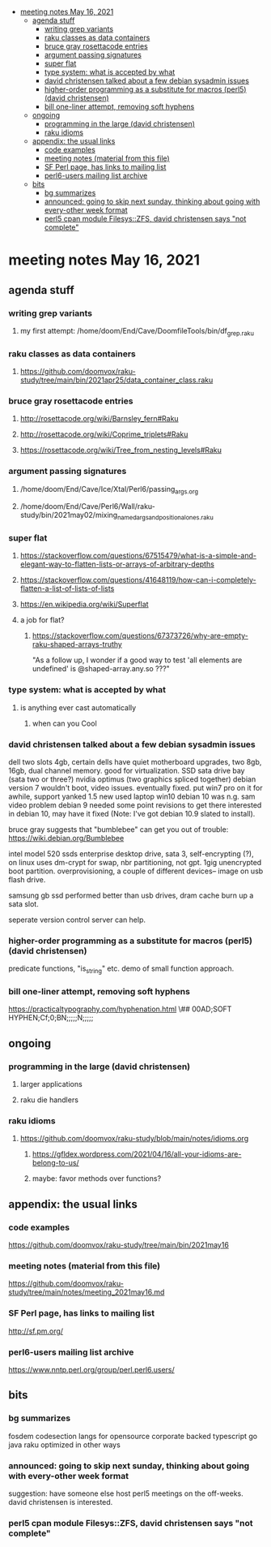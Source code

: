 - [meeting notes May 16, 2021](#org975a10b)
  - [agenda stuff](#org8c278ed)
    - [writing grep variants](#org3f719fb)
    - [raku classes as data containers](#org9dc8d65)
    - [bruce gray rosettacode entries](#org125bc27)
    - [argument passing signatures](#org51560ff)
    - [super flat](#orgb832e55)
    - [type system: what is accepted by what](#org544487a)
    - [david christensen talked about a few debian sysadmin issues](#orgd89222d)
    - [higher-order programming as a substitute for macros (perl5)  (david christensen)](#org344d017)
    - [bill one-liner attempt, removing soft hyphens](#org5992232)
  - [ongoing](#org5216f1e)
    - [programming in the large (david christensen)](#orgb1507cd)
    - [raku idioms](#org36d819a)
  - [appendix: the usual links](#org1b77bb5)
    - [code examples](#org2e36173)
    - [meeting notes (material from this file)](#orgd8dcb8a)
    - [SF Perl page, has links to mailing list](#orgcab3cb7)
    - [perl6-users mailing list archive](#org6e5948a)
  - [bits](#orga7bcda2)
    - [bg summarizes](#orgf257707)
    - [announced: going to skip next sunday, thinking about going with every-other week format](#org4de01e3)
    - [perl5 cpan module  Filesys::ZFS, david christensen says "not complete"](#org60dea37)


<a id="org975a10b"></a>

# meeting notes May 16, 2021


<a id="org8c278ed"></a>

## agenda stuff


<a id="org3f719fb"></a>

### writing grep variants

1.  my first attempt: /home/doom/End/Cave/DoomfileTools/bin/df<sub>grep.raku</sub>


<a id="org9dc8d65"></a>

### raku classes as data containers

1.  <https://github.com/doomvox/raku-study/tree/main/bin/2021apr25/data_container_class.raku>


<a id="org125bc27"></a>

### bruce gray rosettacode entries

1.  <http://rosettacode.org/wiki/Barnsley_fern#Raku>

2.  <http://rosettacode.org/wiki/Coprime_triplets#Raku>

3.  <https://rosettacode.org/wiki/Tree_from_nesting_levels#Raku>


<a id="org51560ff"></a>

### argument passing signatures

1.  /home/doom/End/Cave/Ice/Xtal/Perl6/passing<sub>args.org</sub>

2.  /home/doom/End/Cave/Perl6/Wall/raku-study/bin/2021may02/mixing<sub>named</sub><sub>args</sub><sub>and</sub><sub>positional</sub><sub>ones.raku</sub>


<a id="orgb832e55"></a>

### super flat

1.  <https://stackoverflow.com/questions/67515479/what-is-a-simple-and-elegant-way-to-flatten-lists-or-arrays-of-arbitrary-depths>

2.  <https://stackoverflow.com/questions/41648119/how-can-i-completely-flatten-a-list-of-lists-of-lists>

3.  <https://en.wikipedia.org/wiki/Superflat>

4.  a job for flat?

    1.  <https://stackoverflow.com/questions/67373726/why-are-empty-raku-shaped-arrays-truthy>
    
        "As a follow up, I wonder if a good way to test 'all elements are undefined' is @shaped-array.any.so ???"


<a id="org544487a"></a>

### type system: what is accepted by what

1.  is anything ever cast automatically

    1.  when can you Cool


<a id="orgd89222d"></a>

### david christensen talked about a few debian sysadmin issues

dell two slots 4gb, certain dells have quiet motherboard upgrades, two 8gb, 16gb, dual channel memory. good for virtualization. SSD sata drive bay (sata two or three?) nvidia optimus (two graphics spliced together) debian version 7 wouldn't boot, video issues. eventually fixed. put win7 pro on it for awhile, support yanked 1.5 new used laptop win10 debian 10 was n.g. sam video problem debian 9 needed some point revisions to get there interested in debian 10, may have it fixed (Note: I've got debian 10.9 slated to install).

bruce gray suggests that "bumblebee" can get you out of trouble: <https://wiki.debian.org/Bumblebee>

intel model 520 ssds enterprise desktop drive, sata 3, self-encrypting (?), on linux uses dm-crypt for swap, nbr partitioning, not gpt. 1gig unencrypted boot partition. overprovisioning, a couple of different devices&#x2013; image on usb flash drive.

samsung gb ssd performed better than usb drives, dram cache burn up a sata slot.

seperate version control server can help.


<a id="org344d017"></a>

### higher-order programming as a substitute for macros (perl5)  (david christensen)

predicate functions, "is<sub>string</sub>" etc. demo of small function approach.


<a id="org5992232"></a>

### bill one-liner attempt, removing soft hyphens

<https://practicaltypography.com/hyphenation.html> \\## 00AD;SOFT HYPHEN;Cf;0;BN;;;;;N;;;;;


<a id="org5216f1e"></a>

## ongoing


<a id="orgb1507cd"></a>

### programming in the large (david christensen)

1.  larger applications

2.  raku die handlers


<a id="org36d819a"></a>

### raku idioms

1.  <https://github.com/doomvox/raku-study/blob/main/notes/idioms.org>

    1.  <https://gfldex.wordpress.com/2021/04/16/all-your-idioms-are-belong-to-us/>
    
    2.  maybe: favor methods over functions?


<a id="org1b77bb5"></a>

## appendix: the usual links


<a id="org2e36173"></a>

### code examples

<https://github.com/doomvox/raku-study/tree/main/bin/2021may16>


<a id="orgd8dcb8a"></a>

### meeting notes (material from this file)

<https://github.com/doomvox/raku-study/tree/main/notes/meeting_2021may16.md>


<a id="orgcab3cb7"></a>

### SF Perl page, has links to mailing list

<http://sf.pm.org/>


<a id="org6e5948a"></a>

### perl6-users mailing list archive

<https://www.nntp.perl.org/group/perl.perl6.users/>


<a id="orga7bcda2"></a>

## bits


<a id="orgf257707"></a>

### bg summarizes

fosdem codesection langs for opensource corporate backed typescript go java raku optimized in other ways


<a id="org4de01e3"></a>

### announced: going to skip next sunday, thinking about going with every-other week format

suggestion: have someone else host perl5 meetings on the off-weeks. david christensen is interested.


<a id="org60dea37"></a>

### perl5 cpan module  Filesys::ZFS, david christensen says "not complete"

